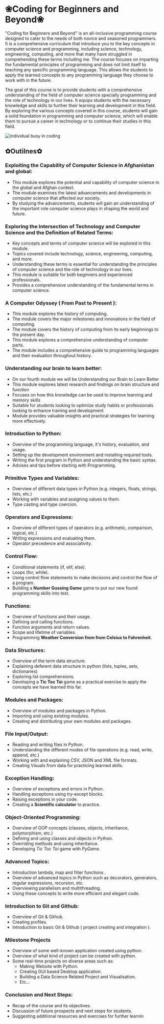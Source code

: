 # ❀Coding for Beginners and Beyond❀
"Coding for Beginners and Beyond" is an all-inclusive programming course designed to cater to the needs of both novice and seasoned programmers. It is a comprehensive curriculum that introduce you to the key concepts in computer science and programming, including science, technology, engineering, computing, and more that many have struggled in comprehending these terms including me. The course focuses on imparting the fundamental principles of programming and does not limit itself to teaching any specific programming language. This allows the students to apply the learned concepts to any programming language they choose to work with in the future.

The goal of this course is to provide students with a comprehensive understanding of the field of computer science specially programming and the role of technology in our lives. It equips students with the necessary knowledge and skills to further their learning and development in this field. By exploring the various concepts covered in this course, students will gain a solid foundation in programming and computer science, which will enable them to pursue a career in technology or to continue their studies in this field.

![individual busy in coding](https://img.freepik.com/free-vector/programming-typographic-header-building-development-process-web-page-website-development-codding-digital-specialist-isolated-flat-illustration_613284-1440.jpg?w=900&t=st=1676446639~exp=1676447239~hmac=2673ae0a45375e4c72d821d8dd0c511021c1a56ccf5723aec1d99caa12bf6f0d)

## ✿Outilnes✿

### Exploiting the Capability of Computer Science in Afghanistan and global:
- This module explores the potential and capability of computer science in the global and Afghan context.
- The module examines the latest advancements and developments in computer science that affected our society.
- By studying the advancements, students will gain an understanding of the important role computer science plays in shaping the world and future.

### Exploring the Intersection of Technology and Computer Science and the Definition of Related Terms:
- Key concepts and terms of computer science will be explored in this module.
- Topics covered include technology, science, engineering, computing, and more.
- Understanding these terms is essential for understanding the principles of computer science and the role of technology in our lives.
- This module is suitable for both beginners and experienced professionals.
- Provides a comprehensive understanding of the fundamental terms in computer science.

### A Computer Odyssey ( From Past to Present ):
- This module explores the history of computing.
- The module covers the major milestones and innovations in the field of computing.
- The module covers the history of computing from its early beginnings to the present day.
- This module explores a comprehensive understanding of computer parts.
- The module includes a comprehensive guide to programming languages and their evaluation throughout history.


### Understanding our brain to learn better:
- On our fourth module we will be Understanding our Brain to Learn Better
- This module explores latest research and findings on brain structure and function
- Focuses on how this knowledge can be used to improve learning and memory skills
- Suitable for students looking to optimize study habits or professionals looking to enhance training and development
- Module provides valuable insights and practical strategies for learning more effectively.

### Introduction to Python:
- Overview of the programming language, it's history, evaluation, and usage.
- Setting up the development environment and installing required tools.
- Writing the first program in Python and understanding the basic syntax.
- Advises and tips before starting with Programming.

### Primitive Types and Variables:
- Overview of different data types in Python (e.g. integers, floats, strings, lists, etc.)
- Working with variables and assigning values to them.
- Type casting and type coercion.

### Operators and Expressions:
- Overview of different types of operators (e.g. arithmetic, comparison, logical, etc.)
- Writing expressions and evaluating them.
- Operator precedence and associativity.

### Control Flow:
- Conditional statements (if, elif, else).
- Loops (for, while).
- Using control flow statements to make decisions and control the flow of a program.
- Building a **Number Gussing Game** game to put our new found programming skills into test.


### Functions:
- Overview of functions and their usage.
- Defining and calling functions.
- Function arguments and return values.
- Scope and lifetime of variables.
- Programming **Weather Conversion from from Celsius to Fahrenheit**.

### Data Structures:
- Overview of the term data structure.
- Explaining deferent data structure in python (lists, tuples, sets, dictionaries)
- Exploring list comprehensions.
- Developing a **Tic Toc Toi** game as a practical exercise to apply the concepts we have learned this far.

### Modules and Packages:
- Overview of modules and packages in Python.
- Importing and using existing modules.
- Creating and distributing your own modules and packages.

### File Input/Output:
- Reading and writing files in Python.
- Understanding the different modes of file operations (e.g. read, write, append, etc.)
- Working with and explaining CSV, JSON and XML file formats.
- Creating Visuals from data for practicing learned skills.

### Exception Handling:
- Overview of exceptions and errors in Python.
- Handling exceptions using try-except blocks.
- Raising exceptions in your code.
- Creating a **Scientific calculator** to practice.

### Object-Oriented Programming:
- Overview of OOP concepts (classes, objects, inheritance, polymorphism, etc.)
- Defining and using classes and objects in Python.
- Overriding methods and using inheritance.
- Developing *Tic Toc Toi* game with *PyGame*.

### Advanced Topics:
- Introduction lambda, map and filter functions .
- Overview of advanced topics in Python such as decorators, generators, regular expressions, recursion, etc.
- Overviewing parallelism and multithreading.
- Using these concepts to write more efficient and elegant code.

### Introduction to Git and Github:
- Overview of Git & Github.
- Creating profiles.
- Introduction to basic Git & Github ( project creating and integration ).

### Milestone Projects
- Overview of some well-known application created using python.
- Overview of what kind of project can be created with python.
- Some real-time projects on diverse areas such as:
	- Making Website with Python.
	- Creating GUI based Desktop application.
	- Building  a Data Science Related Project and Visualisation.
	- Etc…
	
### Conclusion and Next Steps:
- Recap of the course and its objectives.
- Discussion of future prospects and next steps for students.
- Suggesting additional resources and exercises for further learnin
